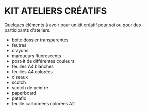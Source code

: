 # KIT ATELIERS CRÉATIFS

Quelques éléments à avoir pour un kit créatif pour soi ou pour des participants d'ateliers.
- boite dossier transparentes
- feutres
- crayons
- marqueurs fluorescents
- post-it de différentes couleurs
- feuilles A4 blanches
- feuilles A4 colorées
- ciseaux
- scotch
- scotch de peintre
- paperboard
- patafix
- feuille cartonnées colorées A2
